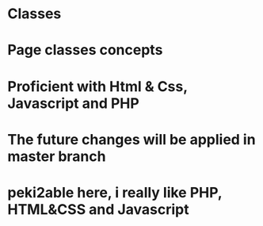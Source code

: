 # Classes
# Page classes concepts
# Proficient with Html & Css, Javascript and PHP
# The future changes will be applied in master branch
# peki2able here, i really like PHP, HTML&CSS and Javascript
